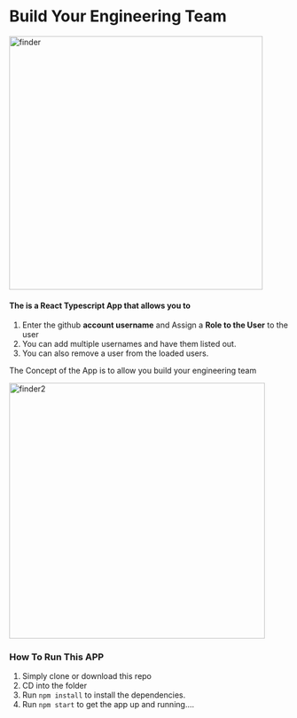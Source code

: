# Build Your Engineering Team
<img width="457" alt="finder" src="https://user-images.githubusercontent.com/4637483/173209179-49fcd083-d9b2-463a-8078-f7bca76227bc.png">

#### The is a React Typescript App that allows you to 
1. Enter the github **account username** and Assign a **Role to the User** to the user
2. You can add multiple usernames and have them listed out.
3. You can also remove a user from the loaded users.

The Concept of the App is to allow you build your engineering team

<img width="461" alt="finder2" src="https://user-images.githubusercontent.com/4637483/173209145-32193dd7-f597-4c60-8831-c145b6dfb334.png">

### How To Run This APP

1. Simply clone or download this repo
2. CD into the folder
3. Run `npm install` to install the dependencies.
4. Run `npm start` to get the app up and running....
